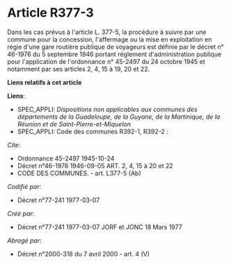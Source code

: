 # Article R377-3

Dans les cas prévus à l'article L. 377-5, la procédure à suivre par une commune pour la concession, l'affermage ou la mise en
exploitation en régie d'une gare routière publique de voyageurs est définie par le décret n° 46-1976 du 5 septembre 1946
portant règlement d'administration publique pour l'application de l'ordonnance n° 45-2497 du 24 octobre 1945 et notamment par
ses articles 2, 4, 15 à 19, 20 et 22.

**Liens relatifs à cet article**

**Liens**:

  - SPEC_APPLI: *Dispositions non applicables aux communes des départements de la Guadeloupe, de la Guyane, de la Martinique, de la Réunion et de Saint-Pierre-et-Miquelon*
  - SPEC_APPLI: Code des communes R392-1, R392-2 :

_Cite_:

  - Ordonnance 45-2497 1945-10-24
  - Décret n°46-1976 1946-09-05 ART. 2, 4, 15 à 20 et 22
  - CODE DES COMMUNES. - art. L377-5 (Ab)

_Codifié par_:

  - Décret n°77-241 1977-03-07

_Créé par_:

  - Décret n°77-241 1977-03-07 JORF et JONC 18 Mars 1977

_Abrogé par_:

  - Décret n°2000-318 du 7 avril 2000 - art. 4 (V)
